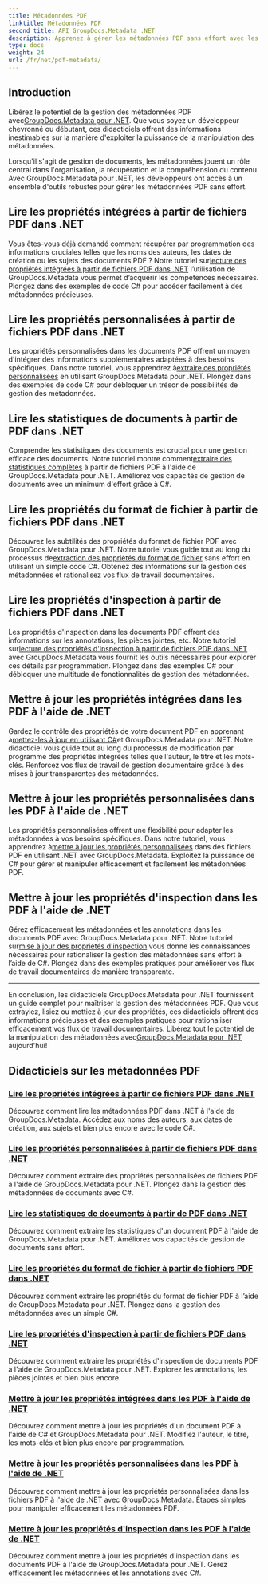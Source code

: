 ```yaml
---
title: Métadonnées PDF
linktitle: Métadonnées PDF
second_title: API GroupDocs.Metadata .NET
description: Apprenez à gérer les métadonnées PDF sans effort avec les didacticiels GroupDocs.Metadata pour .NET. Accédez aux propriétés intégrées et personnalisées avec du code C#.
type: docs
weight: 24
url: /fr/net/pdf-metadata/
---
```

## Introduction

 Libérez le potentiel de la gestion des métadonnées PDF avec[GroupDocs.Metadata pour .NET](https://www.groupdocs.com/products/metadata/net). Que vous soyez un développeur chevronné ou débutant, ces didacticiels offrent des informations inestimables sur la manière d'exploiter la puissance de la manipulation des métadonnées.

Lorsqu'il s'agit de gestion de documents, les métadonnées jouent un rôle central dans l'organisation, la récupération et la compréhension du contenu. Avec GroupDocs.Metadata pour .NET, les développeurs ont accès à un ensemble d'outils robustes pour gérer les métadonnées PDF sans effort.

## Lire les propriétés intégrées à partir de fichiers PDF dans .NET

 Vous êtes-vous déjà demandé comment récupérer par programmation des informations cruciales telles que les noms des auteurs, les dates de création ou les sujets des documents PDF ? Notre tutoriel sur[lecture des propriétés intégrées à partir de fichiers PDF dans .NET](./read-built-in-properties-pdfs/) l’utilisation de GroupDocs.Metadata vous permet d’acquérir les compétences nécessaires. Plongez dans des exemples de code C# pour accéder facilement à des métadonnées précieuses.


## Lire les propriétés personnalisées à partir de fichiers PDF dans .NET

 Les propriétés personnalisées dans les documents PDF offrent un moyen d'intégrer des informations supplémentaires adaptées à des besoins spécifiques. Dans notre tutoriel, vous apprendrez à[extraire ces propriétés personnalisées](./read-custom-properties-pdfs/) en utilisant GroupDocs.Metadata pour .NET. Plongez dans des exemples de code C# pour débloquer un trésor de possibilités de gestion des métadonnées.


## Lire les statistiques de documents à partir de PDF dans .NET

 Comprendre les statistiques des documents est crucial pour une gestion efficace des documents. Notre tutoriel montre comment[extraire des statistiques complètes](./read-document-statistics-pdfs/) à partir de fichiers PDF à l'aide de GroupDocs.Metadata pour .NET. Améliorez vos capacités de gestion de documents avec un minimum d'effort grâce à C#.

## Lire les propriétés du format de fichier à partir de fichiers PDF dans .NET

Découvrez les subtilités des propriétés du format de fichier PDF avec GroupDocs.Metadata pour .NET. Notre tutoriel vous guide tout au long du processus de[extraction des propriétés du format de fichier](./read-file-format-properties-pdfs/) sans effort en utilisant un simple code C#. Obtenez des informations sur la gestion des métadonnées et rationalisez vos flux de travail documentaires.

## Lire les propriétés d'inspection à partir de fichiers PDF dans .NET

 Les propriétés d'inspection dans les documents PDF offrent des informations sur les annotations, les pièces jointes, etc. Notre tutoriel sur[lecture des propriétés d'inspection à partir de fichiers PDF dans .NET](./read-inspection-properties-pdfs/) avec GroupDocs.Metadata vous fournit les outils nécessaires pour explorer ces détails par programmation. Plongez dans des exemples C# pour débloquer une multitude de fonctionnalités de gestion des métadonnées.

## Mettre à jour les propriétés intégrées dans les PDF à l'aide de .NET

 Gardez le contrôle des propriétés de votre document PDF en apprenant à[mettez-les à jour en utilisant C#](./update-built-in-properties-pdfs/)et GroupDocs.Metadata pour .NET. Notre didacticiel vous guide tout au long du processus de modification par programme des propriétés intégrées telles que l'auteur, le titre et les mots-clés. Renforcez vos flux de travail de gestion documentaire grâce à des mises à jour transparentes des métadonnées.

## Mettre à jour les propriétés personnalisées dans les PDF à l'aide de .NET

 Les propriétés personnalisées offrent une flexibilité pour adapter les métadonnées à vos besoins spécifiques. Dans notre tutoriel, vous apprendrez à[mettre à jour les propriétés personnalisées](./update-custom-properties-pdfs/) dans des fichiers PDF en utilisant .NET avec GroupDocs.Metadata. Exploitez la puissance de C# pour gérer et manipuler efficacement et facilement les métadonnées PDF.

## Mettre à jour les propriétés d'inspection dans les PDF à l'aide de .NET

 Gérez efficacement les métadonnées et les annotations dans les documents PDF avec GroupDocs.Metadata pour .NET. Notre tutoriel sur[mise à jour des propriétés d'inspection](./update-inspection-properties-pdfs/) vous donne les connaissances nécessaires pour rationaliser la gestion des métadonnées sans effort à l’aide de C#. Plongez dans des exemples pratiques pour améliorer vos flux de travail documentaires de manière transparente.

----

En conclusion, les didacticiels GroupDocs.Metadata pour .NET fournissent un guide complet pour maîtriser la gestion des métadonnées PDF. Que vous extrayiez, lisiez ou mettiez à jour des propriétés, ces didacticiels offrent des informations précieuses et des exemples pratiques pour rationaliser efficacement vos flux de travail documentaires. Libérez tout le potentiel de la manipulation des métadonnées avec[GroupDocs.Metadata pour .NET](https://www.groupdocs.com/products/metadata/net) aujourd'hui!
## Didacticiels sur les métadonnées PDF
### [Lire les propriétés intégrées à partir de fichiers PDF dans .NET](./read-built-in-properties-pdfs/)
Découvrez comment lire les métadonnées PDF dans .NET à l'aide de GroupDocs.Metadata. Accédez aux noms des auteurs, aux dates de création, aux sujets et bien plus encore avec le code C#.
### [Lire les propriétés personnalisées à partir de fichiers PDF dans .NET](./read-custom-properties-pdfs/)
Découvrez comment extraire des propriétés personnalisées de fichiers PDF à l'aide de GroupDocs.Metadata pour .NET. Plongez dans la gestion des métadonnées de documents avec C#.
### [Lire les statistiques de documents à partir de PDF dans .NET](./read-document-statistics-pdfs/)
Découvrez comment extraire les statistiques d'un document PDF à l'aide de GroupDocs.Metadata pour .NET. Améliorez vos capacités de gestion de documents sans effort.
### [Lire les propriétés du format de fichier à partir de fichiers PDF dans .NET](./read-file-format-properties-pdfs/)
Découvrez comment extraire les propriétés du format de fichier PDF à l’aide de GroupDocs.Metadata pour .NET. Plongez dans la gestion des métadonnées avec un simple C#.
### [Lire les propriétés d'inspection à partir de fichiers PDF dans .NET](./read-inspection-properties-pdfs/)
Découvrez comment extraire les propriétés d'inspection de documents PDF à l'aide de GroupDocs.Metadata pour .NET. Explorez les annotations, les pièces jointes et bien plus encore.
### [Mettre à jour les propriétés intégrées dans les PDF à l'aide de .NET](./update-built-in-properties-pdfs/)
Découvrez comment mettre à jour les propriétés d'un document PDF à l'aide de C# et GroupDocs.Metadata pour .NET. Modifiez l'auteur, le titre, les mots-clés et bien plus encore par programmation.
### [Mettre à jour les propriétés personnalisées dans les PDF à l'aide de .NET](./update-custom-properties-pdfs/)
Découvrez comment mettre à jour les propriétés personnalisées dans les fichiers PDF à l'aide de .NET avec GroupDocs.Metadata. Étapes simples pour manipuler efficacement les métadonnées PDF.
### [Mettre à jour les propriétés d'inspection dans les PDF à l'aide de .NET](./update-inspection-properties-pdfs/)
Découvrez comment mettre à jour les propriétés d'inspection dans les documents PDF à l'aide de GroupDocs.Metadata pour .NET. Gérez efficacement les métadonnées et les annotations avec C#.